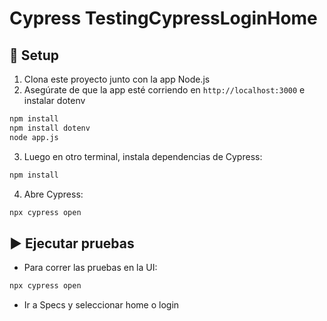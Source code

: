 # Cypress TestingCypressLoginHome

## 🔧 Setup

1. Clona este proyecto junto con la app Node.js
2. Asegúrate de que la app esté corriendo en `http://localhost:3000` e instalar dotenv
```bash
npm install
npm install dotenv
node app.js
```

3. Luego en otro terminal, instala dependencias de Cypress:
```bash
npm install
```

4. Abre Cypress:

```bash
npx cypress open
```

## ▶️ Ejecutar pruebas

- Para correr las pruebas en la UI:
```bash
npx cypress open
```

- Ir a Specs y seleccionar home o login
